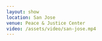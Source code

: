 ```yaml
---
layout: show
location: San Jose
venue: Peace & Justice Center
video: /assets/video/san-jose.mp4
---
```


